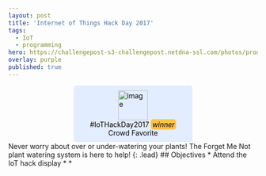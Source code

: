 ```yaml
---
layout: post
title: 'Internet of Things Hack Day 2017'
tags:
  - IoT
  - programming
hero: https://challengepost-s3-challengepost.netdna-ssl.com/photos/production/software_photos/000/558/698/datas/gallery.jpg
overlay: purple
published: true
---
```

<div style="margin-bottom:20px; padding: 10px 20px; border-radius: 5px; background:#e2edff; color: #000; width: 200px; margin: auto;">
  <img alt="image"  src="https://challengepost-s3-challengepost.netdna-ssl.com/photos/production/challenge_thumbnails/000/287/235/datas/large.png" width="60px" style="display: block; margin:auto">
    <div style="text-align: center">
      <span>#IoTHackDay2017 <i style="padding:2px 3px; margin:0; background: #ffc247; color:#000;border-radius: 5px">winner</i> Crowd Favorite</span>
    </div>
</div>
Never worry about over or under-watering your plants! The Forget Me Not plant watering system is here to help!
{: .lead}
<!–-break-–>
## Objectives
* Attend the IoT hack display
*
*
